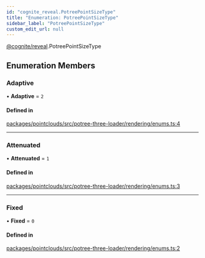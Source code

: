```yaml
---
id: "cognite_reveal.PotreePointSizeType"
title: "Enumeration: PotreePointSizeType"
sidebar_label: "PotreePointSizeType"
custom_edit_url: null
---
```


[@cognite/reveal](../modules/cognite_reveal.md).PotreePointSizeType

## Enumeration Members

### Adaptive

• **Adaptive** = ``2``

#### Defined in

[packages/pointclouds/src/potree-three-loader/rendering/enums.ts:4](https://github.com/cognitedata/reveal/blob/e3cde2deb/viewer/packages/pointclouds/src/potree-three-loader/rendering/enums.ts#L4)

___

### Attenuated

• **Attenuated** = ``1``

#### Defined in

[packages/pointclouds/src/potree-three-loader/rendering/enums.ts:3](https://github.com/cognitedata/reveal/blob/e3cde2deb/viewer/packages/pointclouds/src/potree-three-loader/rendering/enums.ts#L3)

___

### Fixed

• **Fixed** = ``0``

#### Defined in

[packages/pointclouds/src/potree-three-loader/rendering/enums.ts:2](https://github.com/cognitedata/reveal/blob/e3cde2deb/viewer/packages/pointclouds/src/potree-three-loader/rendering/enums.ts#L2)

